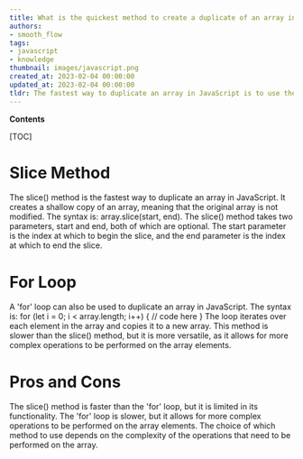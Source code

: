 ```yaml
---
title: What is the quickest method to create a duplicate of an array in JavaScript using the slice command or a 'for' loop?
authors:
- smooth_flow
tags:
- javascript
- knowledge
thumbnail: images/javascript.png
created_at: 2023-02-04 00:00:00
updated_at: 2023-02-04 00:00:00
tldr: The fastest way to duplicate an array in JavaScript is to use the Array.prototype.slice() method.
---
```


**Contents**

[TOC]

# Slice Method
The slice() method is the fastest way to duplicate an array in JavaScript. It creates a shallow copy of an array, meaning that the original array is not modified. The syntax is: array.slice(start, end). The slice() method takes two parameters, start and end, both of which are optional. The start parameter is the index at which to begin the slice, and the end parameter is the index at which to end the slice.

# For Loop
A 'for' loop can also be used to duplicate an array in JavaScript. The syntax is: for (let i = 0; i < array.length; i++) { // code here } The loop iterates over each element in the array and copies it to a new array. This method is slower than the slice() method, but it is more versatile, as it allows for more complex operations to be performed on the array elements.

# Pros and Cons
The slice() method is faster than the 'for' loop, but it is limited in its functionality. The 'for' loop is slower, but it allows for more complex operations to be performed on the array elements. The choice of which method to use depends on the complexity of the operations that need to be performed on the array.
